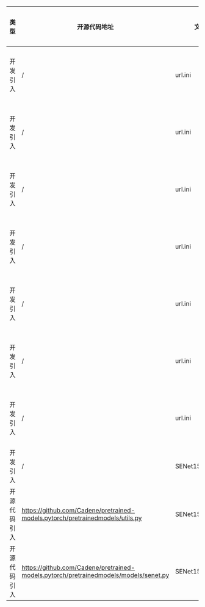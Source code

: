 | 类型     | 开源代码地址                                                       | 文件名                                          | 公网IP地址/公网URL地址/域名/邮箱地址 | 用途说明 |
|--------|--------------------------------------------------------------|----------------------------------------------|------------------------|----|
| 开发引入 | / | url.ini | https://bbs-img.huaweicloud.com/blogs/img/thumb/1591951315139_8989_1363.png | 下载测试图片 |
| 开发引入 | / | url.ini | http://data.lip6.fr/cadene/pretrainedmodels/senet154-c7b49a05.pth | 下载权重文件 |
| 开发引入 | / | url.ini | http://data.lip6.fr/cadene/pretrainedmodels/se_resnet50-ce0d4300.pth | 下载权重文件 |
| 开发引入 | / | url.ini | http://data.lip6.fr/cadene/pretrainedmodels/se_resnet101-7e38fcc6.pth | 下载权重文件 |
| 开发引入 | / | url.ini | http://data.lip6.fr/cadene/pretrainedmodels/se_resnet152-d17c99b7.pth | 下载权重文件 |
| 开发引入 | / | url.ini | http://data.lip6.fr/cadene/pretrainedmodels/se_resnext50_32x4d-a260b3a4.pth | 下载权重文件 |
| 开发引入 | / | url.ini | http://data.lip6.fr/cadene/pretrainedmodels/se_resnext101_32x4d-3b2fe3d8.pth | 下载权重文件 |
| 开发引入 | / | SENet154/lsr.py | https://arxiv.org/pdf/1512.00567.pdf | 论文地址 |
| 开源代码引入 | https://github.com/Cadene/pretrained-models.pytorch/pretrainedmodels/utils.py | SENet154/data.py | https://github.com/tensorflow/models/blob/master/research/inception/inception/image_processing.py#L294 | 源码实现 |
| 开源代码引入 | https://github.com/Cadene/pretrained-models.pytorch/pretrainedmodels/models/senet.py | SENet154/senet.py | https://github.com/pytorch/vision/blob/master/torchvision/models/resnet.py | 源码实现 |
